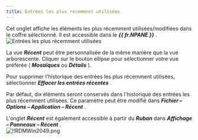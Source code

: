 ```yaml
---
title: Entrées les plus récemment utilisées
---
```

Cet onglet affiche les éléments les plus récemment utilisées/modifiées dans le coffre sélectionné. Il est accessible dans le ***{{ fr.NPANE }}*** .  
![Entrées les plus récemment utilisées](https://webdevolutions.azureedge.net/docs/fr/rdm/windows/clip11219.png) 

La vue ***Récent*** peut être personnalisée de la même manière que la vue arborescente. Cliquer sur le bouton ellipse pour sélectionner votre vue préférée ( ***Mosaïques*** ou ***Détails*** ).  

Pour supprimer l'historique des entrées les plus récemment utilisées, sélectionner ***Effacer les entrées récentes*** .  

Par défaut, dix éléments seront conservés dans l'historique des entrées les plus récemment utilisées. Ce paramètre peut être modifié dans ***Fichier – Options – Application – Récent*** .  

L'onglet ***Récent*** est également accessible à partir du ***Ruban*** dans ***Affichage – Panneaux – Récent*** .  
![!!RDMWin2049.png](https://webdevolutions.azureedge.net/docs/fr/rdm/windows/RDMWin2049.png) 

